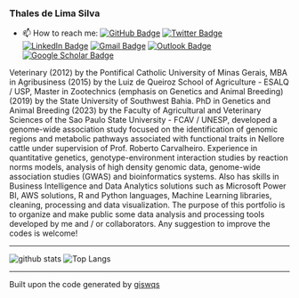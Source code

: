 ### Thales de Lima Silva

- 📫 How to reach me:
[![GitHub Badge](https://img.shields.io/github/followers/Thaleslsilva?style=social)](https://github.com/Thaleslsilva)
[![Twitter Badge](https://img.shields.io/twitter/follow/Thaleslsilva?style=social)](https://twitter.com/Thaleslsilva)
[![LinkedIn Badge](https://img.shields.io/badge/My-LinkedIn-blue)](https://www.linkedin.com/in/thales-lima-silva-77a99378/)
[![Gmail Badge](https://img.shields.io/badge/-medvet21@gmail.com-c14438?style=flat-square&logo=Gmail&logoColor=white&link=mailto:medvet21@gmail.com)](mailto:medvet21@gmail.com)
[![Outlook Badge](https://img.shields.io/badge/-tl.silva@unesp.br-0078d4?style=flat-square&logo=microsoft-outlook&logoColor=white&link=mailto:tl.silva@unesp.br)](mailto:tl.silva@unesp.br)
[![Google Scholar Badge](https://img.shields.io/badge/Google-Scholar-lightgrey)](https://scholar.google.com/citations?user=-gkii1kAAAAJ&hl=pt-PT)


Veterinary (2012) by the Pontifical Catholic University of Minas Gerais, MBA in Agribusiness (2015) by the Luiz de Queiroz School of Agriculture - ESALQ / USP, Master in Zootechnics (emphasis on Genetics and Animal Breeding) (2019) by the State University of Southwest Bahia. PhD in Genetics and Animal Breeding (2023) by the Faculty of Agricultural and Veterinary Sciences of the Sao Paulo State University - FCAV / UNESP, developed a genome-wide association study focused on the identification of genomic regions and metabolic pathways associated with functional traits in Nellore cattle under supervision of Prof. Roberto Carvalheiro. Experience in quantitative genetics, genotype-environment interaction studies by reaction norms models, analysis of high density genomic data, genome-wide association studies (GWAS) and bioinformatics systems. Also has skills in Business Intelligence and Data Analytics solutions such as Microsoft Power BI, AWS solutions, R and Python languages, Machine Learning libraries, cleaning, processing and data visualization. The purpose of this portfolio is to organize and make public some data analysis and processing tools developed by me and / or collaborators. Any suggestion to improve the codes is welcome!

---

![github stats](https://github-readme-stats.vercel.app/api?username=Thaleslsilva&show_icons=true)
![Top Langs](https://github-readme-stats.vercel.app/api/top-langs/?username=Thaleslsilva&hide=javascript,go,html)

---

Built upon the code generated by [giswqs](https://github.com/giswqs)



<!--
**Thaleslsilva/ThaleslSilva** is a ✨ _special_ ✨ repository because its `README.md` (this file) appears on your GitHub profile.

Here are some ideas to get you started:

- 🔭 I’m currently working on ...
- 🌱 I’m currently learning ...
- 👯 I’m looking to collaborate on ...
- 🤔 I’m looking for help with ...
- 💬 Ask me about ...
- 📫 How to reach me: ...
- 😄 Pronouns: ...
- ⚡ Fun fact: ...
-->
